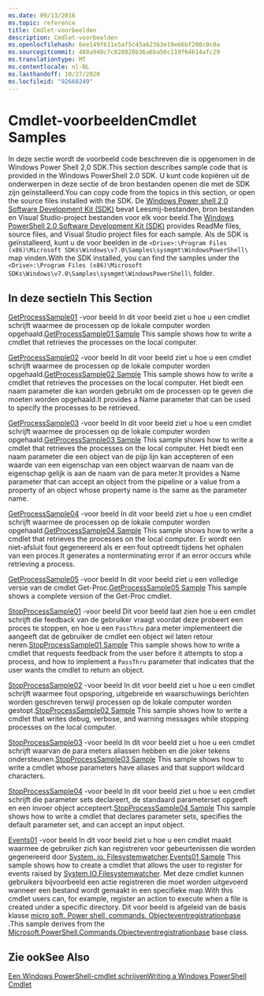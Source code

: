 ```yaml
---
ms.date: 09/13/2016
ms.topic: reference
title: Cmdlet-voorbeelden
description: Cmdlet-voorbeelden
ms.openlocfilehash: 6ee149f611e5af5c45a62363e19e66bf200c0c0a
ms.sourcegitcommit: 488a940c7c828820b36a6ba56c119f64614afc29
ms.translationtype: MT
ms.contentlocale: nl-NL
ms.lasthandoff: 10/27/2020
ms.locfileid: "92668249"
---
```

# <a name="cmdlet-samples"></a><span data-ttu-id="d61ba-103">Cmdlet-voorbeelden</span><span class="sxs-lookup"><span data-stu-id="d61ba-103">Cmdlet Samples</span></span>

<span data-ttu-id="d61ba-104">In deze sectie wordt de voorbeeld code beschreven die is opgenomen in de Windows Power Shell 2,0 SDK.</span><span class="sxs-lookup"><span data-stu-id="d61ba-104">This section describes sample code that is provided in the Windows PowerShell 2.0 SDK.</span></span> <span data-ttu-id="d61ba-105">U kunt code kopiëren uit de onderwerpen in deze sectie of de bron bestanden openen die met de SDK zijn geïnstalleerd.</span><span class="sxs-lookup"><span data-stu-id="d61ba-105">You can copy code from the topics in this section, or open the source files installed with the SDK.</span></span> <span data-ttu-id="d61ba-106">De [Windows Power shell 2,0 Software Development Kit (SDK)](https://www.microsoft.com/download/details.aspx?id=2560) bevat Leesmij-bestanden, bron bestanden en Visual Studio-project bestanden voor elk voor beeld.</span><span class="sxs-lookup"><span data-stu-id="d61ba-106">The [Windows PowerShell 2.0 Software Development Kit (SDK)](https://www.microsoft.com/download/details.aspx?id=2560) provides ReadMe files, source files, and Visual Studio project files for each sample.</span></span> <span data-ttu-id="d61ba-107">Als de SDK is geïnstalleerd, kunt u de voor beelden in de `<Drive>:\Program Files (x86)\Microsoft SDKs\Windows\v7.0\Samples\sysmgmt\WindowsPowerShell\` map vinden.</span><span class="sxs-lookup"><span data-stu-id="d61ba-107">With the SDK installed, you can find the samples under the `<Drive>:\Program Files (x86)\Microsoft SDKs\Windows\v7.0\Samples\sysmgmt\WindowsPowerShell\` folder.</span></span>

## <a name="in-this-section"></a><span data-ttu-id="d61ba-108">In deze sectie</span><span class="sxs-lookup"><span data-stu-id="d61ba-108">In This Section</span></span>

<span data-ttu-id="d61ba-109">[GetProcessSample01](./getprocesssample01-sample.md) -voor beeld In dit voor beeld ziet u hoe u een cmdlet schrijft waarmee de processen op de lokale computer worden opgehaald.</span><span class="sxs-lookup"><span data-stu-id="d61ba-109">[GetProcessSample01 Sample](./getprocesssample01-sample.md) This sample shows how to write a cmdlet that retrieves the processes on the local computer.</span></span>

<span data-ttu-id="d61ba-110">[GetProcessSample02](./getprocesssample02-sample.md) -voor beeld In dit voor beeld ziet u hoe u een cmdlet schrijft waarmee de processen op de lokale computer worden opgehaald.</span><span class="sxs-lookup"><span data-stu-id="d61ba-110">[GetProcessSample02 Sample](./getprocesssample02-sample.md) This sample shows how to write a cmdlet that retrieves the processes on the local computer.</span></span> <span data-ttu-id="d61ba-111">Het biedt een naam parameter die kan worden gebruikt om de processen op te geven die moeten worden opgehaald.</span><span class="sxs-lookup"><span data-stu-id="d61ba-111">It provides a Name parameter that can be used to specify the processes to be retrieved.</span></span>

<span data-ttu-id="d61ba-112">[GetProcessSample03](./getprocesssample03-sample.md) -voor beeld In dit voor beeld ziet u hoe u een cmdlet schrijft waarmee de processen op de lokale computer worden opgehaald.</span><span class="sxs-lookup"><span data-stu-id="d61ba-112">[GetProcessSample03 Sample](./getprocesssample03-sample.md) This sample shows how to write a cmdlet that retrieves the processes on the local computer.</span></span> <span data-ttu-id="d61ba-113">Het biedt een naam parameter die een object van de pijp lijn kan accepteren of een waarde van een eigenschap van een object waarvan de naam van de eigenschap gelijk is aan de naam van de para meter.</span><span class="sxs-lookup"><span data-stu-id="d61ba-113">It provides a Name parameter that can accept an object from the pipeline or a value from a property of an object whose property name is the same as the parameter name.</span></span>

<span data-ttu-id="d61ba-114">[GetProcessSample04](./getprocesssample04-sample.md) -voor beeld In dit voor beeld ziet u hoe u een cmdlet schrijft waarmee de processen op de lokale computer worden opgehaald.</span><span class="sxs-lookup"><span data-stu-id="d61ba-114">[GetProcessSample04 Sample](./getprocesssample04-sample.md) This sample shows how to write a cmdlet that retrieves the processes on the local computer.</span></span> <span data-ttu-id="d61ba-115">Er wordt een niet-afsluit fout gegenereerd als er een fout optreedt tijdens het ophalen van een proces.</span><span class="sxs-lookup"><span data-stu-id="d61ba-115">It generates a nonterminating error if an error occurs while retrieving a process.</span></span>

<span data-ttu-id="d61ba-116">[GetProcessSample05](./getprocesssample05-sample.md) -voor beeld In dit voor beeld ziet u een volledige versie van de cmdlet Get-Proc.</span><span class="sxs-lookup"><span data-stu-id="d61ba-116">[GetProcessSample05 Sample](./getprocesssample05-sample.md) This sample shows a complete version of the Get-Proc cmdlet.</span></span>

<span data-ttu-id="d61ba-117">[StopProcessSample01](./stopprocesssample01-sample.md) -voor beeld Dit voor beeld laat zien hoe u een cmdlet schrijft die feedback van de gebruiker vraagt voordat deze probeert een proces te stoppen, en hoe u een `PassThru` para meter implementeert die aangeeft dat de gebruiker de cmdlet een object wil laten retour neren.</span><span class="sxs-lookup"><span data-stu-id="d61ba-117">[StopProcessSample01 Sample](./stopprocesssample01-sample.md) This sample shows how to write a cmdlet that requests feedback from the user before it attempts to stop a process, and how to implement a `PassThru` parameter that indicates that the user wants the cmdlet to return an object.</span></span>

<span data-ttu-id="d61ba-118">[StopProcessSample02](./stopprocesssample02-sample.md) -voor beeld In dit voor beeld ziet u hoe u een cmdlet schrijft waarmee fout opsporing, uitgebreide en waarschuwings berichten worden geschreven terwijl processen op de lokale computer worden gestopt.</span><span class="sxs-lookup"><span data-stu-id="d61ba-118">[StopProcessSample02 Sample](./stopprocesssample02-sample.md) This sample shows how to write a cmdlet that writes debug, verbose, and warning messages while stopping processes on the local computer.</span></span>

<span data-ttu-id="d61ba-119">[StopProcessSample03](./stopprocesssample03-sample.md) -voor beeld In dit voor beeld ziet u hoe u een cmdlet schrijft waarvan de para meters aliassen hebben en die joker tekens ondersteunen.</span><span class="sxs-lookup"><span data-stu-id="d61ba-119">[StopProcessSample03 Sample](./stopprocesssample03-sample.md) This sample shows how to write a cmdlet whose parameters have aliases and that support wildcard characters.</span></span>

<span data-ttu-id="d61ba-120">[StopProcessSample04](./stopprocesssample04-sample.md) -voor beeld In dit voor beeld ziet u hoe u een cmdlet schrijft die parameter sets declareert, de standaard parameterset opgeeft en een invoer object accepteert.</span><span class="sxs-lookup"><span data-stu-id="d61ba-120">[StopProcessSample04 Sample](./stopprocesssample04-sample.md) This sample shows how to write a cmdlet that declares parameter sets, specifies the default parameter set, and can accept an input object.</span></span>

<span data-ttu-id="d61ba-121">[Events01](./events01-sample.md) -voor beeld In dit voor beeld ziet u hoe u een cmdlet maakt waarmee de gebruiker zich kan registreren voor gebeurtenissen die worden gegenereerd door [System. io. Filesystemwatcher](/dotnet/api/System.IO.FileSystemWatcher).</span><span class="sxs-lookup"><span data-stu-id="d61ba-121">[Events01 Sample](./events01-sample.md) This sample shows how to create a cmdlet that allows the user to register for events raised by [System.IO.Filesystemwatcher](/dotnet/api/System.IO.FileSystemWatcher).</span></span> <span data-ttu-id="d61ba-122">Met deze cmdlet kunnen gebruikers bijvoorbeeld een actie registreren die moet worden uitgevoerd wanneer een bestand wordt gemaakt in een specifieke map.</span><span class="sxs-lookup"><span data-stu-id="d61ba-122">With this cmdlet users can, for example, register an action to execute when a file is created under a specific directory.</span></span> <span data-ttu-id="d61ba-123">Dit voor beeld is afgeleid van de basis klasse [micro soft. Power shell. commands. Objecteventregistrationbase](/dotnet/api/Microsoft.PowerShell.Commands.ObjectEventRegistrationBase) .</span><span class="sxs-lookup"><span data-stu-id="d61ba-123">This sample derives from the [Microsoft.PowerShell.Commands.Objecteventregistrationbase](/dotnet/api/Microsoft.PowerShell.Commands.ObjectEventRegistrationBase) base class.</span></span>

## <a name="see-also"></a><span data-ttu-id="d61ba-124">Zie ook</span><span class="sxs-lookup"><span data-stu-id="d61ba-124">See Also</span></span>

[<span data-ttu-id="d61ba-125">Een Windows PowerShell-cmdlet schrijven</span><span class="sxs-lookup"><span data-stu-id="d61ba-125">Writing a Windows PowerShell Cmdlet</span></span>](./writing-a-windows-powershell-cmdlet.md)
